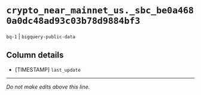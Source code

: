 # `crypto_near_mainnet_us._sbc_be0a4680a0dc48ad93c03b78d9884bf3`
`bq-1` | `bigquery-public-data`

## Column details
* [TIMESTAMP] `last_update`

-------------------------------------------------------------------------------
*Do not make edits above this line.*
